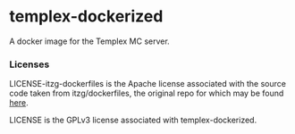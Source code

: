 # templex-dockerized

A docker image for the Templex MC server.

### Licenses

LICENSE-itzg-dockerfiles is the Apache license associated with the source code taken from itzg/dockerfiles, the original repo for which may be found [here](https://github.com/itzg/dockerfiles).

LICENSE is the GPLv3 license associated with templex-dockerized.
